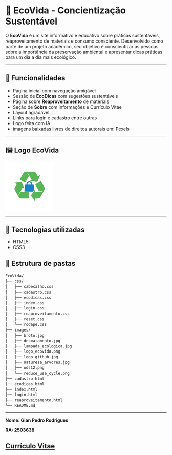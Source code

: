 # 🌱 EcoVida - Concientização Sustentável

O **EcoVida** é um site informativo e educativo sobre práticas sustentáveis, reaproveitamento de materiais e consumo consciente. Desenvolvido como parte de um projeto acadêmico, seu objetivo é conscientizar as pessoas sobre a importância da preservação ambiental e apresentar dicas práticas para um dia a dia mais ecológico.

---

## 📌 Funcionalidades

- Página inicial com navegação amigável
- Sessão de **EcoDicas** com sugestões sustentáveis
- Página sobre **Reaproveitamento** de materiais
- Seção de **Sobre** com informações e Currículo Vitae
- Layout agradável
- Links para login e cadastro entre outras
- Logo feita com IA
- imagens baixadas livres de direitos autorais em: <a href='https://www.pexels.com/pt-br/' target='_blank'>Pexels</a>

---

## 🖼️ Logo EcoVida

<img src="images/logo_ecovida.png" alt="Logo EcoVida" width="150"/>

---

## 🚀 Tecnologias utilizadas

- HTML5
- CSS3


## 📁 Estrutura de pastas

```bash
EcoVida/
├── css/
│   ├── cabecalho.css
│   ├── cadastro.css
│   ├── ecodicas.css
│   ├── index.css
│   ├── login.css
│   ├── reaproveitamento.css
│   ├── reset.css
│   └── rodape.css
├── images/
│   ├── broto.jpg
│   ├── desmatamento.jpg
│   ├── lampada_ecologica.jpg
│   ├── logo_ecovida.png
│   ├── logo_github.jpg
│   ├── natureza_arvores.jpg
│   ├── ods12.png
│   └── reduce_use_cycle.png
├── cadastro.html
├── ecodicas.html
├── index.html
├── login.html
├── reaproveitamento.html
└── README.md
```

---
<strong> Nome: Gian Pedro Rodrigues </strong>

<strong> RA: 2503638 </strong>


<a href="https://gianse.github.io/CV_front-end/" target="_blank">Currículo Vitae</a>
---
